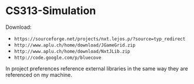 # CS313-Simulation

Download:
- `https://sourceforge.net/projects/nxt.lejos.p/?source=typ_redirect`
- `http://www.aplu.ch/home/download/JGameGrid.zip`
- `http://www.aplu.ch/home/download/NxtJLib.zip`
- `http://code.google.com/p/bluecove`

In project preferences reference external libraries in the same way they are referenced on my machine.
